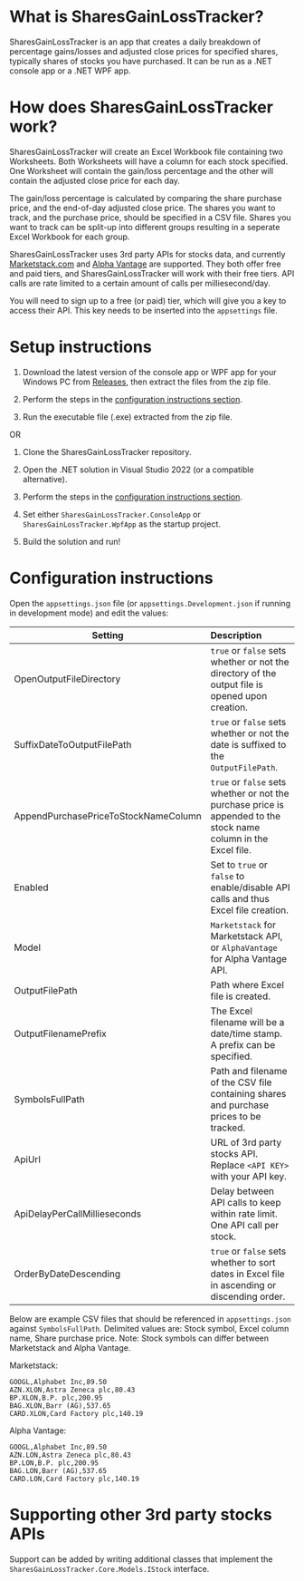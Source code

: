 # What is SharesGainLossTracker?
SharesGainLossTracker is an app that creates a daily breakdown of percentage gains/losses and adjusted close prices for specified shares, typically shares of stocks you have purchased.  It can be run as a .NET console app or a .NET WPF app.

# How does SharesGainLossTracker work?
SharesGainLossTracker will create an Excel Workbook file containing two Worksheets.  Both Worksheets will have a column for each stock specified.  One Worksheet will contain the gain/loss percentage and the other will contain the adjusted close price for each day.

The gain/loss percentage is calculated by comparing the share purchase price, and the end-of-day adjusted close price.  The shares you want to track, and the purchase price, should be specified in a CSV file.  Shares you want to track can be split-up into different groups resulting in a seperate Excel Workbook for each group.

SharesGainLossTracker uses 3rd party APIs for stocks data, and currently [Marketstack.com](https://marketstack.com?utm_source=FirstPromoter&utm_medium=Affiliate&fpr=metaljase) and [Alpha Vantage](https://www.alphavantage.co/) are supported.  They both offer free and paid tiers, and SharesGainLossTracker will work with their free tiers.  API calls are rate limited to a certain amount of calls per milliesecond/day.

You will need to sign up to a free (or paid) tier, which will give you a key to access their API.  This key needs to be inserted into the `appsettings` file.

# Setup instructions
1) Download the latest version of the console app or WPF app for your Windows PC from [Releases](https://github.com/metaljase/SharesGainLossTracker/releases), then extract the files from the zip file.

2) Perform the steps in the [configuration instructions section](https://github.com/metaljase/SharesGainLossTracker#configuration-instructions).

3) Run the executable file (.exe) extracted from the zip file. 

OR

1) Clone the SharesGainLossTracker repository.

2) Open the .NET solution in Visual Studio 2022 (or a compatible alternative).

3) Perform the steps in the [configuration instructions section](https://github.com/metaljase/SharesGainLossTracker#configuration-instructions).

4) Set either `SharesGainLossTracker.ConsoleApp` or `SharesGainLossTracker.WpfApp` as the startup project.

5) Build the solution and run!

# Configuration instructions
Open the `appsettings.json` file (or `appsettings.Development.json` if running in development mode) and edit the values:

| Setting                              | Description   |
| -------------------------------------|:---------------
| OpenOutputFileDirectory              | `true` or `false` sets whether or not the directory of the output file is opened upon creation.
| SuffixDateToOutputFilePath           | `true` or `false` sets whether or not the date is suffixed to the `OutputFilePath`.
| AppendPurchasePriceToStockNameColumn | `true` or `false` sets whether or not the purchase price is appended to the stock name column in the Excel file.
| Enabled                              | Set to `true` or `false` to enable/disable API calls and thus Excel file creation.
| Model                                | `Marketstack` for Marketstack API, or `AlphaVantage` for Alpha Vantage API.
| OutputFilePath                       | Path where Excel file is created.
| OutputFilenamePrefix                 | The Excel filename will be a date/time stamp. A prefix can be specified.
| SymbolsFullPath                      | Path and filename of the CSV file containing shares and purchase prices to be tracked.
| ApiUrl                               | URL of 3rd party stocks API.  Replace `<API KEY>` with your API key.
| ApiDelayPerCallMillieseconds         | Delay between API calls to keep within rate limit. One API call per stock.
| OrderByDateDescending                | `true` or `false` sets whether to sort dates in Excel file in ascending or discending order.

Below are example CSV files that should be referenced in `appsettings.json` against `SymbolsFullPath`.  Delimited values are: Stock symbol, Excel column name, Share purchase price.  Note: Stock symbols can differ between Marketstack and Alpha Vantage.

Marketstack:
```
GOOGL,Alphabet Inc,89.50
AZN.XLON,Astra Zeneca plc,80.43
BP.XLON,B.P. plc,200.95
BAG.XLON,Barr (AG),537.65
CARD.XLON,Card Factory plc,140.19
```

Alpha Vantage:
```
GOOGL,Alphabet Inc,89.50
AZN.LON,Astra Zeneca plc,80.43
BP.LON,B.P. plc,200.95
BAG.LON,Barr (AG),537.65
CARD.LON,Card Factory plc,140.19
```

# Supporting other 3rd party stocks APIs
Support can be added by writing additional classes that implement the `SharesGainLossTracker.Core.Models.IStock` interface.

